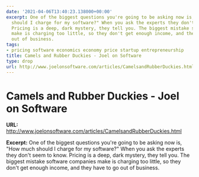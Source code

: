```yaml
---
date: '2021-04-06T13:40:23.138000+00:00'
excerpt: One of the biggest questions you're going to be asking now is, "How much
  should I charge for my software?" When you ask the experts they don't seem to know.
  Pricing is a deep, dark mystery, they tell you. The biggest mistake software companies
  make is charging too little, so they don't get enough income, and they have to go
  out of business.
tags:
- pricing software economics economy price startup entrepreneurship
title: Camels and Rubber Duckies - Joel on Software
type: drop
url: http://www.joelonsoftware.com/articles/CamelsandRubberDuckies.html
---
```


# Camels and Rubber Duckies - Joel on Software

**URL:** http://www.joelonsoftware.com/articles/CamelsandRubberDuckies.html

**Excerpt:** One of the biggest questions you're going to be asking now is, "How much should I charge for my software?" When you ask the experts they don't seem to know. Pricing is a deep, dark mystery, they tell you. The biggest mistake software companies make is charging too little, so they don't get enough income, and they have to go out of business.
